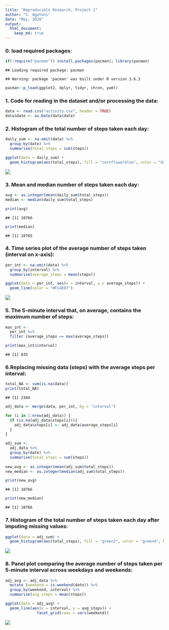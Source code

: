 ```yaml
---
title: "Reproducible Research, Project 1"
author: "S. Agatoni"
date: "May, 2020"
output:
  html_document:
    keep_md: true
---
```





  
### 0. load required packages: 


```r
if(!require("pacman")) install.packages(pacman); library(pacman)
```

```
## Loading required package: pacman
```

```
## Warning: package 'pacman' was built under R version 3.6.3
```

```r
pacman::p_load(ggplot2, dplyr, tidyr, chron, yaml)
```
 
  
  
### 1. Code for reading in the dataset and/or processing the data: 


```r
data <- read.csv("activity.csv", header = TRUE)
data$date <- as.Date(data$date)
```

 
  
### 2. Histogram of the total number of steps taken each day: 


```r
daily_sum <- na.omit(data) %>% 
  group_by(date) %>% 
  summarise(total_steps = sum(steps))

ggplot(data = daily_sum) + 
  geom_histogram(aes(total_steps), fill = "cornflowerblue", color = "darkblue", bins = 5)
```

![](PA1_template_files/figure-html/hist-1.png)<!-- -->



### 3. Mean and median number of steps taken each day: 


```r
avg <- as.integer(mean(daily_sum$total_steps))
median <- median(daily_sum$total_steps)

print(avg)
```

```
## [1] 10766
```

```r
print(median)
```

```
## [1] 10765
```


### 4. Time series plot of the average number of steps taken (interval on x-axis): 


```r
per_int <- na.omit(data) %>% 
  group_by(interval) %>% 
  summarise(average_steps = mean(steps))

ggplot(data = per_int, aes(x = interval, y = average_steps)) + 
  geom_line(color = "#FC4E07") 
```

![](PA1_template_files/figure-html/time_series-1.png)<!-- -->


  
### 5. The 5-minute interval that, on average, contains the maximum number of steps: 


```r
max_int <- 
  per_int %>% 
  filter (average_steps == max(average_steps)) 

print(max_int$interval)
```

```
## [1] 835
```


  
### 6.Replacing missing data (steps) with the average steps per interval: 


```r
total_NA <- sum(is.na(data))
print(total_NA)
```

```
## [1] 2304
```





```r
adj_data <- merge(data, per_int, by = "interval")

for (i in 1:nrow(adj_data)) {
  if (is.na(adj_data$steps[i])){
    adj_data$steps[i] <- adj_data$average_steps[i]
  }
}
```

 
 

```r
adj_sum <- 
  adj_data %>% 
  group_by(date) %>% 
  summarise(total_steps = sum(steps))
  
new_avg <- as.integer(mean(adj_sum$total_steps))
new_median <- as.integer(median(adj_sum$total_steps))

print(new_avg)
```

```
## [1] 10766
```

```r
print(new_median)
```

```
## [1] 10766
```


  
### 7. Histogram of the total number of steps taken each day after imputing missing values: 


```r
ggplot(data = adj_sum) + 
  geom_histogram(aes(total_steps), fill = "green2", color = "green4", bins = 5)
```

![](PA1_template_files/figure-html/hist_2-1.png)<!-- -->

  
### 8. Panel plot comparing the average number of steps taken per 5-minute interval across weekdays and weekends: 


```r
adj_avg <- adj_data %>%
  mutate (weekend = is.weekend(date)) %>%
  group_by(weekend, interval) %>%
  summarise(avg_steps = mean(steps))
```
   
   

```r
ggplot(data = adj_avg) + 
  geom_line(aes(x = interval, y = avg_steps)) + 
              facet_grid(rows = vars(weekend)) 
```

![](PA1_template_files/figure-html/panel_plot-1.png)<!-- -->
